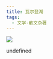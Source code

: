 ```yaml
---
title: 瓦尔登湖
tags:
  - 文学-散文杂著
---
```


![](https://cdn.weread.qq.com/weread/cover/77/cpplatform_n2fsmg7bc2bnzhmkfxqq6q/s_cpplatform_n2fsmg7bc2bnzhmkfxqq6q1686541831.jpg)

undefined